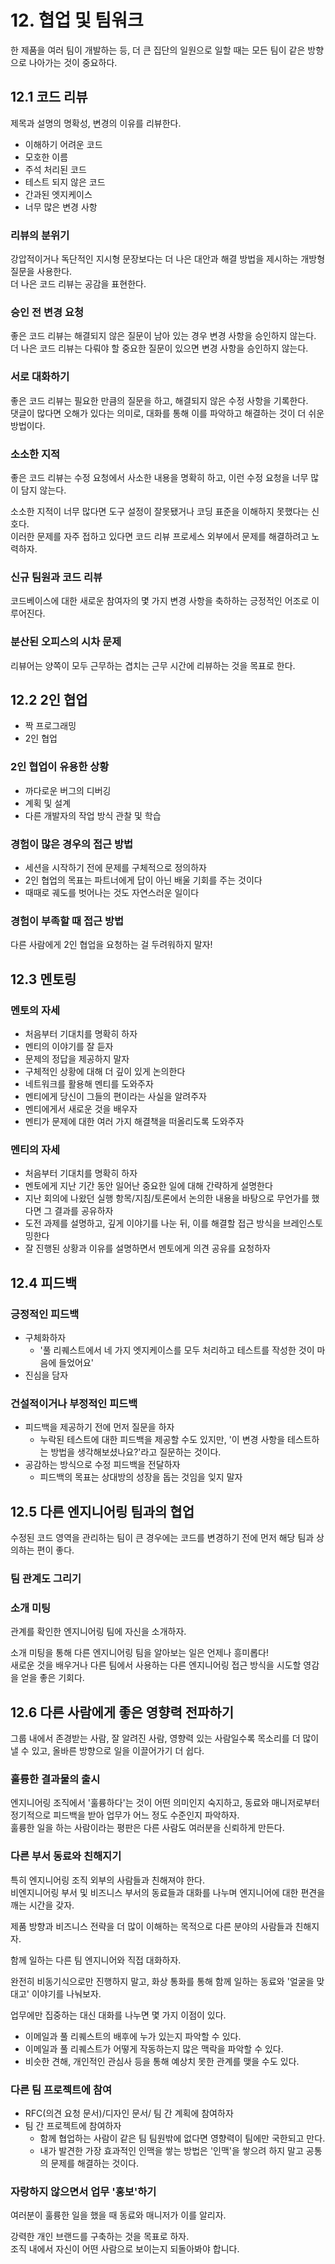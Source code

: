 # 12. 협업 및 팀워크

한 제품을 여러 팀이 개발하는 등, 더 큰 집단의 일원으로 일할 때는 모든 팀이 같은 방향으로 나아가는 것이 중요하다.  

## 12.1 코드 리뷰

제목과 설명의 명확성, 변경의 이유를 리뷰한다.  

- 이해하기 어려운 코드
- 모호한 이름
- 주석 처리된 코드
- 테스트 되지 않은 코드
- 간과된 엣지케이스
- 너무 많은 변경 사항


### 리뷰의 분위기

강압적이거나 독단적인 지시형 문장보다는 더 나은 대안과 해결 방법을 제시하는 개방형 질문을 사용한다.  
더 나은 코드 리뷰는 공감을 표현한다.  

### 승인 전 변경 요청

좋은 코드 리뷰는 해결되지 않은 질문이 남아 있는 경우 변경 사항을 승인하지 않는다.  
더 나은 코드 리뷰는 다뤄야 할 중요한 질문이 있으면 변경 사항을 승인하지 않는다.  

### 서로 대화하기

좋은 코드 리뷰는 필요한 만큼의 질문을 하고, 해결되지 않은 수정 사항을 기록한다.  
댓글이 많다면 오해가 있다는 의미로, 대화를 통해 이를 파악하고 해결하는 것이 더 쉬운 방법이다.  

### 소소한 지적

좋은 코드 리뷰는 수정 요청에서 사소한 내용을 명확히 하고, 이런 수정 요청을 너무 많이 담지 않는다.  

소소한 지적이 너무 많다면 도구 설정이 잘못됐거나 코딩 표준을 이해하지 못했다는 신호다.  
이러한 문제를 자주 접하고 있다면 코드 리뷰 프로세스 외부에서 문제를 해결하려고 노력하자.  

### 신규 팀원과 코드 리뷰

코드베이스에 대한 새로운 참여자의 몇 가지 변경 사항을 축하하는 긍정적인 어조로 이루어진다.  

### 분산된 오피스의 시차 문제

리뷰어는 양쪽이 모두 근무하는 겹치는 근무 시간에 리뷰하는 것을 목표로 한다.  


## 12.2 2인 협업

- 짝 프로그래밍
- 2인 협업

### 2인 협업이 유용한 상황

- 까다로운 버그의 디버깅
- 계획 및 설계
- 다른 개발자의 작업 방식 관찰 및 학습

### 경험이 많은 경우의 접근 방법

- 세션을 시작하기 전에 문제를 구체적으로 정의하자
- 2인 협업의 목표는 파트너에게 답이 아닌 배울 기회를 주는 것이다
- 때때로 궤도를 벗어나는 것도 자연스러운 일이다

### 경험이 부족할 때 접근 방법

다른 사람에게 2인 협업을 요청하는 걸 두려워하지 말자!


## 12.3 멘토링

### 멘토의 자세

- 처음부터 기대치를 명확히 하자
- 멘티의 이야기를 잘 듣자
- 문제의 정답을 제공하지 말자
- 구체적인 상황에 대해 더 깊이 있게 논의한다
- 네트워크를 활용해 멘티를 도와주자
- 멘티에게 당신이 그들의 편이라는 사실을 알려주자
- 멘티에게서 새로운 것을 배우자
- 멘티가 문제에 대한 여러 가지 해결책을 떠올리도록 도와주자

### 멘티의 자세

- 처음부터 기대치를 명확히 하자
- 멘토에게 지난 기간 동안 일어난 중요한 일에 대해 간략하게 설명한다
- 지난 회의에 나왔던 실행 항목/지침/토론에서 논의한 내용을 바탕으로 무언가를 했다면 그 결과를 공유하자
- 도전 과제를 설명하고, 깊게 이야기를 나눈 뒤, 이를 해결할 접근 방식을 브레인스토밍한다
- 잘 진행된 상황과 이유를 설명하면서 멘토에게 의견 공유를 요청하자


## 12.4 피드백

### 긍정적인 피드백

- 구체화하자
  - '풀 리퀘스트에서 네 가지 엣지케이스를 모두 처리하고 테스트를 작성한 것이 마음에 들었어요'
- 진심을 담자

### 건설적이거나 부정적인 피드백

- 피드백을 제공하기 전에 먼저 질문을 하자
  - 누락된 테스트에 대한 피드백을 제공할 수도 있지만, '이 변경 사항을 테스트하는 방법을 생각해보셨나요?'라고 질문하는 것이다.
- 공감하는 방식으로 수정 피드백을 전달하자
  - 피드백의 목표는 상대방의 성장을 돕는 것임을 잊지 말자


## 12.5 다른 엔지니어링 팀과의 협업

수정된 코드 영역을 관리하는 팀이 큰 경우에는 코드를 변경하기 전에 먼저 해당 팀과 상의하는 편이 좋다.  

### 팀 관계도 그리기

### 소개 미팅

관계를 확인한 엔지니어링 팀에 자신을 소개하자.  

소개 미팅을 통해 다른 엔지니어링 팀을 알아보는 일은 언제나 흥미롭다!  
새로운 것을 배우거나 다른 팀에서 사용하는 다른 엔지니어링 접근 방식을 시도할 영감을 얻을 좋은 기회다.  


## 12.6 다른 사람에게 좋은 영향력 전파하기

그룹 내에서 존경받는 사람, 잘 알려진 사람, 영향력 있는 사람일수록 목소리를 더 많이 낼 수 있고, 올바른 방향으로 일을 이끌어가기 더 쉽다.  

### 훌륭한 결과물의 출시

엔지니어링 조직에서 '훌륭하다'는 것이 어떤 의미인지 숙지하고, 동료와 매니저로부터 정기적으로 피드백을 받아 업무가 어느 정도 수준인지 파악하자.  
훌륭한 일을 하는 사람이라는 평판은 다른 사람도 여러분을 신뢰하게 만든다.  

### 다른 부서 동료와 친해지기

특히 엔지니어링 조직 외부의 사람들과 친해져야 한다.  
비엔지니어링 부서 및 비즈니스 부서의 동료들과 대화를 나누며 엔지니어에 대한 편견을 깨는 시간을 갖자.  

제품 방향과 비즈니스 전략을 더 많이 이해하는 목적으로 다른 분야의 사람들과 친해지자.  

함께 일하는 다른 팀 엔지니어와 직접 대화하자.  

완전히 비동기식으로만 진행하지 말고, 화상 통화를 통해 함께 일하는 동료와 '얼굴을 맞대고' 이야기를 나눠보자.  

업무에만 집중하는 대신 대화를 나누면 몇 가지 이점이 있다.  
- 이메일과 풀 리퀘스트의 배후에 누가 있는지 파악할 수 있다.
- 이메일과 풀 리퀘스트가 어떻게 작동하는지 많은 맥락을 파악할 수 있다.
- 비슷한 견해, 개인적인 관심사 등을 통해 예상치 못한 관계를 맺을 수도 있다.


### 다른 팀 프로젝트에 참여

- RFC(의견 요청 문서)/디자인 문서/ 팀 간 계획에 참여하자
- 팀 간 프로젝트에 참여하자
  - 함께 협업하는 사람이 같은 팀 팀원밖에 없다면 영향력이 팀에만 국한되고 만다.
  - 내가 발견한 가장 효과적인 인맥을 쌓는 방법은 '인맥'을 쌓으려 하지 말고 공통의 문제를 해결하는 것이다.


### 자랑하지 않으면서 업무 '홍보'하기

여러분이 훌륭한 일을 했을 때 동료와 매니저가 이를 알리자.  

강력한 개인 브랜드를 구축하는 것을 목표로 하자.  
조직 내에서 자신이 어떤 사람으로 보이는지 되돌아봐야 합니다.  





